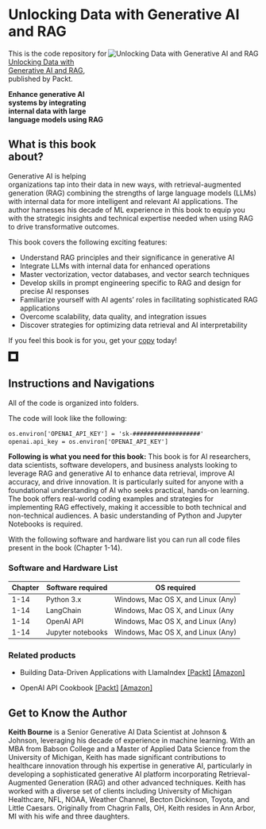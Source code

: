 # Unlocking Data with Generative AI and RAG

<a href="https://www.packtpub.com/en-in/product/unlocking-data-with-generative-ai-and-rag-9781835887905"><img src="https://content.packt.com/_/image/xxlarge/B22475/cover_image_large.jpg" alt="Unlocking Data with Generative AI and RAG" height="256px" align="right"></a>

This is the code repository for [Unlocking Data with Generative AI and RAG](https://www.packtpub.com/en-in/product/unlocking-data-with-generative-ai-and-rag-9781835887905), published by Packt.

**Enhance generative AI systems by integrating internal data with large language models using RAG**

## What is this book about?
Generative AI is helping organizations tap into their data in new ways, with retrieval-augmented generation (RAG) combining the strengths of large language models (LLMs) with internal data for more intelligent and relevant AI applications. The author harnesses his decade of ML experience in this book to equip you with the strategic insights and technical expertise needed when using RAG to drive transformative outcomes.

This book covers the following exciting features: 
* Understand RAG principles and their significance in generative AI
* Integrate LLMs with internal data for enhanced operations
* Master vectorization, vector databases, and vector search techniques
* Develop skills in prompt engineering specific to RAG and design for precise AI responses
* Familiarize yourself with AI agents’ roles in facilitating sophisticated RAG applications
* Overcome scalability, data quality, and integration issues
* Discover strategies for optimizing data retrieval and AI interpretability

If you feel this book is for you, get your [copy](https://www.amazon.com/Unlocking-Data-Generative-RAG-integrating/dp/B0DCZF44C9/ref=sr_1_1?dib=eyJ2IjoiMSJ9.U9peZXxfVxNiWtPCsAKuuFMbe_-pWpwtVfBYq2VzJ-J5118xLYkW7zVwBIJKCbuX.ztXRP2BLwxbN9uLZibJlmhr0fv2X_P3M1K2ebZinMMI&dib_tag=se&keywords=Unlocking-Data-with-Generative-AI-and-RAG&qid=1727804473&s=books&sr=1-1) today!

<a href="https://www.packtpub.com/?utm_source=github&utm_medium=banner&utm_campaign=GitHubBanner"><img src="https://raw.githubusercontent.com/PacktPublishing/GitHub/master/GitHub.png" alt="https://www.packtpub.com/" border="5" /></a>

## Instructions and Navigations
All of the code is organized into folders.

The code will look like the following:
```
os.environ['OPENAI_API_KEY'] = 'sk-###################'
openai.api_key = os.environ['OPENAI_API_KEY']
```

**Following is what you need for this book:**
This book is for AI researchers, data scientists, software developers, and business analysts looking to leverage RAG and generative AI to enhance data retrieval, improve AI accuracy, and drive innovation. It is particularly suited for anyone with a foundational understanding of AI who seeks practical, hands-on learning. The book offers real-world coding examples and strategies for implementing RAG effectively, making it accessible to both technical and non-technical audiences. A basic understanding of Python and Jupyter Notebooks is required.

With the following software and hardware list you can run all code files present in the book (Chapter 1-14).

### Software and Hardware List

| Chapter  | Software required                                                                    | OS required                        |
| -------- | -------------------------------------------------------------------------------------| -----------------------------------|
| 1-14 		   |   					Python 3.x		                                            			  | Windows, Mac OS X, and Linux (Any) |
|     1-14     |   					LangChain																  |                       Windows, Mac OS X, and Linux (Any             |
|  		   1-14|   					OpenAI API		                                            			  | Windows, Mac OS X, and Linux (Any) |
|  		   1-14|   					Jupyter notebooks                                            			  | Windows, Mac OS X, and Linux (Any) |

### Related products <Other books you may enjoy>
* Building Data-Driven Applications with LlamaIndex [[Packt]](https://www.packtpub.com/en-in/product/building-data-driven-applications-with-llamaindex-9781835089507) [[Amazon]](https://www.amazon.com/Building-Data-Driven-Applications-LlamaIndex-retrieval-augmented/dp/183508950X)

* OpenAI API Cookbook [[Packt]](https://www.packtpub.com/en-in/product/openai-api-cookbook-9781805121350) [[Amazon]](https://www.amazon.com/OpenAI-API-Cookbook-intelligent-applications/dp/1805121359)

## Get to Know the Author
**Keith Bourne** is a Senior Generative AI Data Scientist at Johnson & Johnson, leveraging his decade of experience in machine learning. With an MBA from Babson College and a Master of Applied Data Science from the University of Michigan, Keith has made significant contributions to healthcare innovation through his expertise in generative AI, particularly in developing a sophisticated generative AI platform incorporating Retrieval-Augmented Generation (RAG) and other advanced techniques. Keith has worked with a diverse set of clients including University of Michigan Healthcare, NFL, NOAA, Weather Channel, Becton Dickinson, Toyota, and Little Caesars.
Originally from Chagrin Falls, OH, Keith resides in Ann Arbor, MI with his wife and three daughters.
